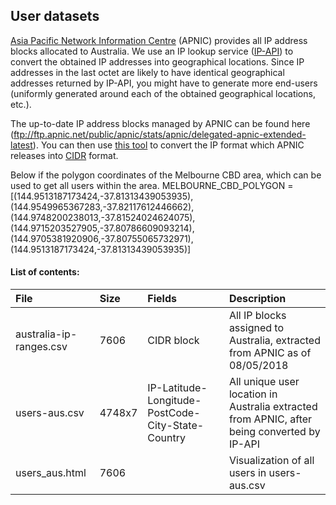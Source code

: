## User datasets

[Asia Pacific Network Information Centre](https://www.apnic.net/) (APNIC) provides all IP address blocks allocated to Australia. We
use an IP lookup service ([IP-API](http://ip-api.com/docs/)) to convert the obtained IP addresses into geographical locations. Since IP addresses in the last octet are likely to have identical geographical addresses returned by IP-API, you might have to generate more end-users (uniformly generated around each of the obtained geographical locations, etc.).

The up-to-date IP address blocks managed by APNIC can be found here (ftp://ftp.apnic.net/public/apnic/stats/apnic/delegated-apnic-extended-latest). You can then use [this tool](https://github.com/matthewvukomanovic/APNIC.Parser) to convert the IP format which APNIC releases into [CIDR](https://en.wikipedia.org/wiki/Classless_Inter-Domain_Routing#CIDR_notation) format.

Below if the polygon coordinates of the Melbourne CBD area, which can be used to get all users within the area.
MELBOURNE_CBD_POLYGON = [(144.9513187173424,-37.81313439053935), (144.9549965367283,-37.82117612446662), (144.9748200238013,-37.81524024624075), (144.9715203527905,-37.80786609093214), (144.9705381920906,-37.80755065732971), (144.9513187173424,-37.81313439053935)]

#### List of contents:
File|Size|Fields|Description
:--|:--|:--|:--
australia-ip-ranges.csv|7606|CIDR block|All IP blocks assigned to Australia, extracted from APNIC as of 08/05/2018
users-aus.csv|4748x7|IP-Latitude-Longitude-PostCode-City-State-Country|All unique user location in Australia extracted from APNIC, after being converted by IP-API
users_aus.html|7606||Visualization of all users in users-aus.csv
